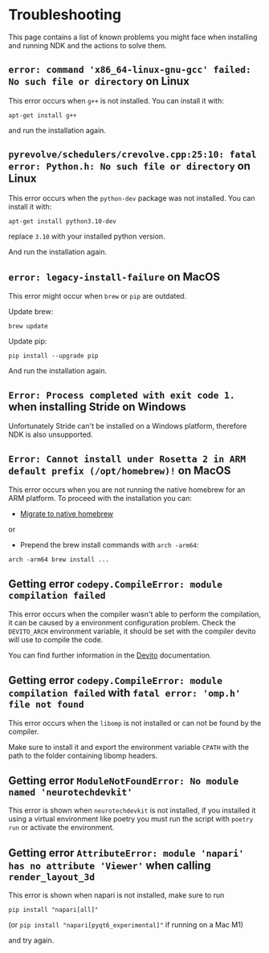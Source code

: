 # Troubleshooting

This page contains a list of known problems you might face when installing and running NDK and the actions to solve them.

## `error: command 'x86_64-linux-gnu-gcc' failed: No such file or directory` on Linux

This error occurs when `g++` is not installed. You can install it with:

```
apt-get install g++
```

and run the installation again.

## `pyrevolve/schedulers/crevolve.cpp:25:10: fatal error: Python.h: No such file or directory` on Linux

This error occurs when the `python-dev` package was not installed. You can install it with:
```
apt-get install python3.10-dev
```
replace `3.10` with your installed python version.

And run the installation again.

## `error: legacy-install-failure` on MacOS

This error might occur when `brew` or `pip` are outdated.

Update brew:
```
brew update
```

Update pip:
```
pip install --upgrade pip
```

And run the installation again.

## `Error: Process completed with exit code 1.` when installing Stride on Windows

Unfortunately Stride can't be installed on a Windows platform, therefore NDK is also unsupported.

## `Error: Cannot install under Rosetta 2 in ARM default prefix (/opt/homebrew)!` on MacOS

This error occurs when you are not running the native homebrew for an ARM platform.
To proceed with the installation you can:

* [Migrate to native homebrew](https://blog.smittytone.net/2021/02/07/how-to-migrate-to-native-homebrew-on-an-m1-mac/)

or

* Prepend the brew install commands with `arch -arm64`:
```
arch -arm64 brew install ...
```

## Getting error `codepy.CompileError: module compilation failed`

This error occurs when the compiler wasn't able to perform the compilation, it can be caused by a environment configuration problem. Check the `DEVITO_ARCH` environment variable, it should be set with the compiler devito will use to compile the code.

You can find further information in the [Devito](https://github.com/devitocodes/devito/wiki/) documentation.

## Getting error `codepy.CompileError: module compilation failed` with `fatal error: 'omp.h' file not found`

This error occurs when the `libomp` is not installed or can not be found by the compiler.

Make sure to install it and export the environment variable `CPATH` with the path to the folder containing libomp headers.

## Getting error `ModuleNotFoundError: No module named 'neurotechdevkit'`

This error is shown when `neurotechdevkit` is not installed, if you installed it using a virtual environment like poetry you must run the script with `poetry run` or activate the environment.

## Getting error `AttributeError: module 'napari' has no attribute 'Viewer'` when calling `render_layout_3d`

This error is shown when napari is not installed, make sure to run

  `pip install "napari[all]"`

(or `pip install "napari[pyqt6_experimental]"` if running on a Mac M1)

and try again.
